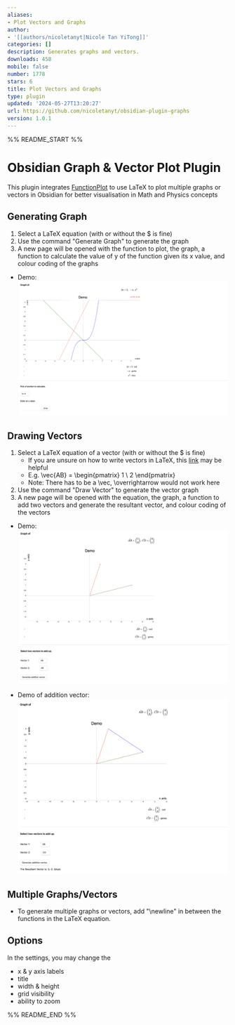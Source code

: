 ```yaml
---
aliases:
- Plot Vectors and Graphs
author:
- '[[authors/nicoletanyt|Nicole Tan YiTong]]'
categories: []
description: Generates graphs and vectors.
downloads: 458
mobile: false
number: 1778
stars: 6
title: Plot Vectors and Graphs
type: plugin
updated: '2024-05-27T13:20:27'
url: https://github.com/nicoletanyt/obsidian-plugin-graphs
version: 1.0.1
---
```


%% README_START %%


# Obsidian Graph & Vector Plot Plugin

This plugin integrates [FunctionPlot](https://mauriciopoppe.github.io/function-plot/) to use LaTeX to plot multiple graphs or vectors in Obsidian for better visualisation in Math and Physics concepts


## Generating Graph 

1. Select a LaTeX equation (with or without the $ is fine)
2. Use the command "Generate Graph" to generate the graph 
3. A new page will be opened with the function to plot, the graph, a function to calculate the value of y of the function given its x value, and colour coding of the graphs

- Demo: 
![Demo of graphs](https://raw.githubusercontent.com/nicoletanyt/obsidian-plugin-graphs/HEAD/graph_demo.png)

## Drawing Vectors

1. Select a LaTeX equation of a vector (with or without the $ is fine)
	- If you are unsure on how to write vectors in LaTeX, this [link](https://www.quora.com/How-do-I-write-vectors-and-matrices-in-LaTeX) may be helpful
	- E.g. \vec{AB} = \begin{pmatrix} 1 \\ 2 \end{pmatrix}
	- Note: There has to be a \vec, \overrightarrow would not work here 
2. Use the command "Draw Vector" to generate the vector graph 
3. A new page will be opened with the equation, the graph, a function to add two vectors and generate the resultant vector, and colour coding of the vectors

- Demo: 
![Demo of vectors](https://raw.githubusercontent.com/nicoletanyt/obsidian-plugin-graphs/HEAD/vector_demo.png)

- Demo of addition vector:
![Demo of addition vectors](https://raw.githubusercontent.com/nicoletanyt/obsidian-plugin-graphs/HEAD/addition_vector_demo.png)


## Multiple Graphs/Vectors

- To generate multiple graphs or vectors, add "\newline" in between the functions in the LaTeX equation.  

## Options 

In the settings, you may change the 

- x & y axis labels
- title
- width & height
- grid visibility 
- ability to zoom 


%% README_END %%
